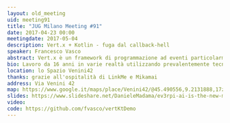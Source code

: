 ```yaml
---
layout: old_meeting
uid: meeting91
title: "JUG Milano Meeting #91"
date: 2017-04-23 00:00
meetingdate: 2017-05-04
description: Vert.x + Kotlin - fuga dal callback-hell
speaker: Francesco Vasco
abstract: Vert.x è un framework di programmazione ad eventi particolarmente apprezzato per realizzare microservizi. L'utilizzo di Java per lo sviluppo asincrono rende spesso il codice ostico, vedremo quindi come programmare con Kotlin un multi-reattore senza finire all'inferno.
bio: Lavoro da 16 anni in varie realtà utilizzando prevalentemente tecnologie in ambito Java e da febbraio ho iniziato ad utilizzare Kotlin sia in campo amatoriale che professionale.
location: lo Spazio Venini42
thanks: grazie all'ospitalità di LinkMe e Mikamai
address: Via Venini 42
map: https://www.google.it/maps/place/Venini42/@45.490556,9.2131888,17z/data=!3m1!4b1!4m5!3m4!1s0x4786c6de20e6362f:0xc95afb6f555f4ed6!8m2!3d45.490556!4d9.2153775
slides: https://www.slideshare.net/DanieleMadama/ev3rpi-ai-is-the-new-mobile
video:
code: https://github.com/fvasco/vertKtDemo
---
```


